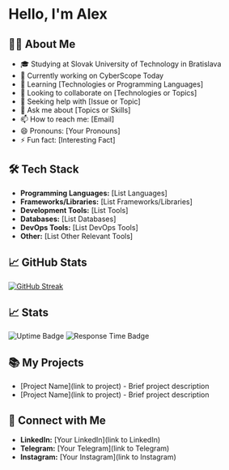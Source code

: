 # Hello, I'm Alex

## 👨‍💻 About Me

- 🎓 Studying at Slovak University of Technology in Bratislava
- 🔭 Currently working on CyberScope Today
- 🌱 Learning [Technologies or Programming Languages]
- 👯 Looking to collaborate on [Technologies or Topics]
- 🤔 Seeking help with [Issue or Topic]
- 💬 Ask me about [Topics or Skills]
- 📫 How to reach me: [Email]
- 😄 Pronouns: [Your Pronouns]
- ⚡ Fun fact: [Interesting Fact]

## 🛠 Tech Stack

- **Programming Languages:** [List Languages]
- **Frameworks/Libraries:** [List Frameworks/Libraries]
- **Development Tools:** [List Tools]
- **Databases:** [List Databases]
- **DevOps Tools:** [List DevOps Tools]
- **Other:** [List Other Relevant Tools]

## 📈 GitHub Stats

[![GitHub Streak](https://github-readme-streak-stats.herokuapp.com?user=CyberScopeToday)](https://git.io/streak-stats)

## 📈 Stats
![Uptime Badge](http://uptime.murzin.tech/api/badge/2/uptime?labelPrefix=murzin.tech+-+&style=plastic)
![Response Time Badge](http://uptime.murzin.tech/api/badge/2/response?labelPrefix=murzin.tech+-+&style=plastic)


## 📚 My Projects

- [Project Name](link to project) - Brief project description
- [Project Name](link to project) - Brief project description

## 🤝 Connect with Me

- **LinkedIn:** [Your LinkedIn](link to LinkedIn)
- **Telegram:** [Your Telegram](link to Telegram)
- **Instagram:** [Your Instagram](link to Instagram)
